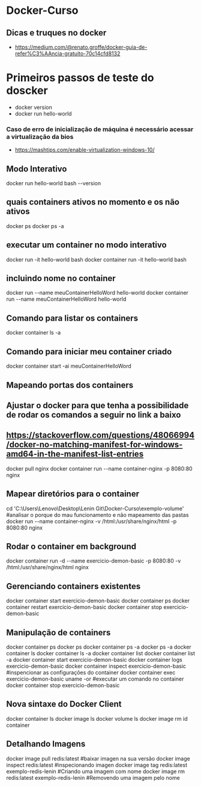 # Docker-Curso

## Dicas e truques no docker
* https://medium.com/@renato.groffe/docker-guia-de-refer%C3%AAncia-gratuito-70c14cfd8132

# Primeiros passos de teste do doscker
* docker version
* docker run hello-world
### Caso de erro de inicialização de máquina é necessário acessar a virtualização da bios
* https://mashtips.com/enable-virtualization-windows-10/

## Modo Interativo
 
docker run hello-world bash --version

## quais containers ativos no momento e os não ativos
docker ps
docker ps -a

## executar um container no modo interativo
docker run -it hello-world bash
docker container run -it hello-world bash

## incluindo nome no container
docker run --name meuContainerHelloWord hello-world
docker container run --name meuContainerHelloWord hello-world

## Comando para listar os containers
docker container ls -a

## Comando para iniciar meu container criado
docker container start -ai meuContainerHelloWord

## Mapeando portas dos containers
## Ajustar o docker para que tenha a possibilidade de rodar os comandos a seguir no link a baixo
## https://stackoverflow.com/questions/48066994/docker-no-matching-manifest-for-windows-amd64-in-the-manifest-list-entries
docker pull nginx
docker container run --name container-nginx -p 8080:80 nginx

## Mapear diretórios para o container
cd 'C:\Users\Lenovo\Desktop\Lenin Git\Docker-Curso\exemplo-volume'
#analisar o porque do mau funcionamento e não mapeamento das pastas
docker run --name container-nginx -v /html:/usr/share/nginx/html -p 8080:80 nginx

## Rodar o container em background 
docker container run -d --name exercicio-demon-basic -p 8080:80 -v /html:/usr/share/nginx/html nginx

## Gerenciando containers existentes
docker container start exercicio-demon-basic
docker container ps 
docker container restart exercicio-demon-basic
docker container stop exercicio-demon-basic

## Manipulação de containers 
docker container ps 
docker ps
docker container ps -a
docker ps -a
docker container ls
docker container ls -a
docker container list 
docker container list -a
docker container start exercicio-demon-basic
docker container logs exercicio-demon-basic
docker container inspect exercicio-demon-basic #inspencionar as configurações do container
docker container exec exercicio-demon-basic uname -or #executar um comando no container
docker container stop exercicio-demon-basic

## Nova sintaxe do Docker Client
docker container ls
docker image ls
docker volume ls
docker image rm id container

## Detalhando Imagens
docker image pull redis:latest #baixar imagen na sua versão
docker image inspect redis:latest #inspecionando imagen
docker image tag redis:latest exemplo-redis-lenin #Criando uma imagem com nome
docker image rm redis:latest exemplo-redis-lenin #Removendo uma imagem pelo nome






